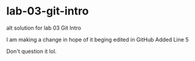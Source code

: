 # lab-03-git-intro
alt solution for lab 03 Git Intro

I am making a change in hope of it beging edited in GitHub
Added Line 5






























































































































































































































































































































































































































Don't question it lol.